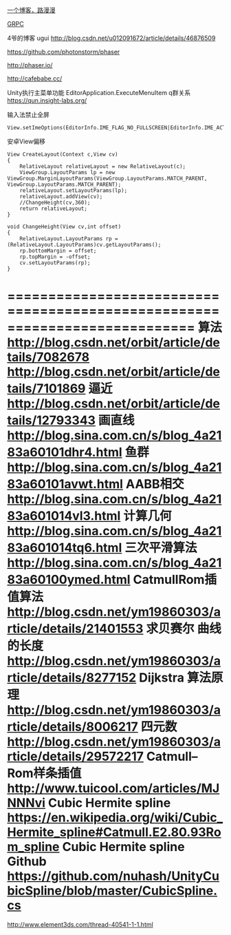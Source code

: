 
[一个博客，路漫漫](http://www.lanindex.com/)

[GRPC](http://blog.csdn.net/q26335804/article/details/47616859)

4爷的博客 ugui
http://blog.csdn.net/u012091672/article/details/46876509

https://github.com/photonstorm/phaser

http://phaser.io/

http://cafebabe.cc/

Unity执行主菜单功能
EditorApplication.ExecuteMenuItem
q群关系
https://qun.insight-labs.org/

输入法禁止全屏
	
	View.setImeOptions(EditorInfo.IME_FLAG_NO_FULLSCREEN|EditorInfo.IME_ACTION_DONE);

安卓View偏移

	View CreateLayout(Context c,View cv)
	{
		RelativeLayout relativeLayout = new RelativeLayout(c);
		ViewGroup.LayoutParams lp = new ViewGroup.MarginLayoutParams(ViewGroup.LayoutParams.MATCH_PARENT, ViewGroup.LayoutParams.MATCH_PARENT);
		relativeLayout.setLayoutParams(lp);
		relativeLayout.addView(cv);
		//ChangeHeight(cv,360);
		return relativeLayout;
	}
	
	void ChangeHeight(View cv,int offset)
	{
		RelativeLayout.LayoutParams rp =(RelativeLayout.LayoutParams)cv.getLayoutParams();
		rp.bottomMargin = offset;
		rp.topMargin = -offset;
		cv.setLayoutParams(rp);
	}

===========================================================================
算法
http://blog.csdn.net/orbit/article/details/7082678
http://blog.csdn.net/orbit/article/details/7101869
逼近
http://blog.csdn.net/orbit/article/details/12793343
画直线
http://blog.sina.com.cn/s/blog_4a2183a60101dhr4.html
鱼群
http://blog.sina.com.cn/s/blog_4a2183a60101avwt.html
AABB相交
http://blog.sina.com.cn/s/blog_4a2183a601014vl3.html
计算几何
http://blog.sina.com.cn/s/blog_4a2183a601014tq6.html
三次平滑算法
http://blog.sina.com.cn/s/blog_4a2183a60100ymed.html
CatmullRom插值算法
http://blog.csdn.net/ym19860303/article/details/21401553
求贝赛尔 曲线的长度
http://blog.csdn.net/ym19860303/article/details/8277152
Dijkstra 算法原理
http://blog.csdn.net/ym19860303/article/details/8006217
四元数
http://blog.csdn.net/ym19860303/article/details/29572217
 Catmull–Rom样条插值
http://www.tuicool.com/articles/MJNNNvi
Cubic Hermite spline
https://en.wikipedia.org/wiki/Cubic_Hermite_spline#Catmull.E2.80.93Rom_spline
Cubic Hermite spline Github
https://github.com/nuhash/UnityCubicSpline/blob/master/CubicSpline.cs
=====================
http://www.element3ds.com/thread-40541-1-1.html

